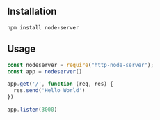 ## Installation

```
npm install node-server
```
## Usage
```js
const nodeserver = require("http-node-server");
const app = nodeserver()

app.get('/', function (req, res) {
  res.send('Hello World')
})

app.listen(3000)
```

